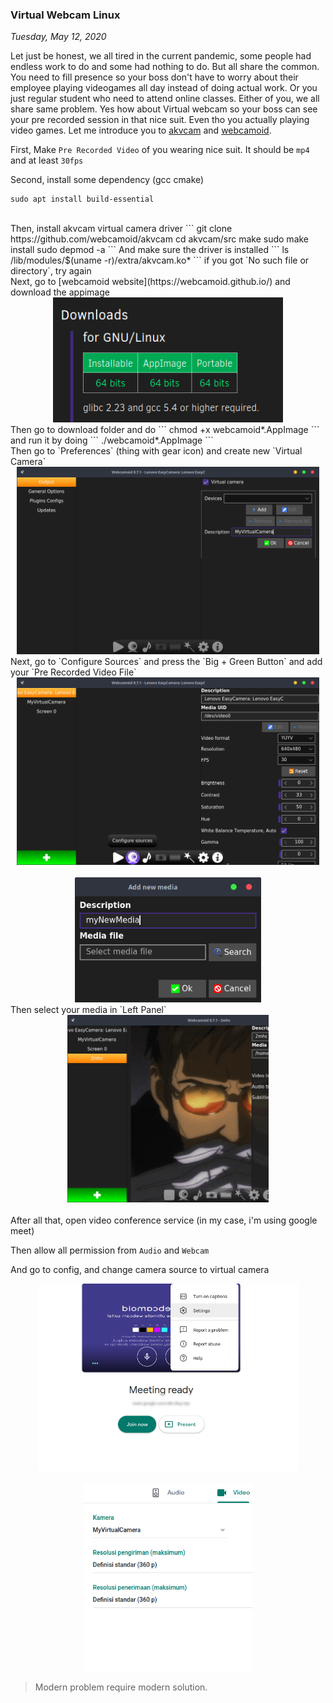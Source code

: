 ### **Virtual Webcam Linux**
_Tuesday, May 12, 2020_

Let just be honest, we all tired in the current pandemic, some people had endless work to do and 
some had nothing to do. But all share the common. You need to fill presence so your boss don't have 
to worry about their employee playing videogames all day instead of doing actual work. Or you just 
regular student who need to attend online classes. Either of you, we all share same problem. Yes 
how about Virtual webcam so your boss can see your pre recorded session in that nice suit. Even tho 
you actually playing video games. Let me introduce you to [akvcam](https://github.com/webcamoid/akvcam) 
and [webcamoid](https://webcamoid.github.io/).

First, Make `Pre Recorded Video` of you wearing nice suit. It should be `mp4` and at least `30fps`

Second, install some dependency (gcc cmake)
```
sudo apt install build-essential
```

<br>
Then, install akvcam virtual camera driver
```
git clone https://github.com/webcamoid/akvcam
cd akvcam/src
make
sudo make install
sudo depmod -a
```
And make sure the driver is installed
```
ls /lib/modules/$(uname -r)/extra/akvcam.ko*
```
if you got `No such file or directory`, try again

<br>
Next, go to [webcamoid website](https://webcamoid.github.io/) and download the appimage
<div align="center">
    <img src="./posts/2020-05-12-virtual-webcam-linux/1.png" height="200px" alt="img1">
</div>
Then go to download folder and do
```
chmod +x webcamoid*.AppImage
```
and run it by doing
```
./webcamoid*.AppImage
```

<br>
Then go to `Preferences` (thing with gear icon) and create new `Virtual Camera`
<div align="center">
    <img src="./posts/2020-05-12-virtual-webcam-linux/2.png" height="300px" alt="img2">
</div>
Next, go to `Configure Sources` and press the `Big + Green Button` and add your `Pre Recorded Video File`
<div align="center">
    <img src="./posts/2020-05-12-virtual-webcam-linux/3.png" height="300px" alt="img3">
    <br><br>
    <img src="./posts/2020-05-12-virtual-webcam-linux/4.png" height="200px" alt="img4">
</div>
Then select your media in `Left Panel`
<div align="center">
    <img src="./posts/2020-05-12-virtual-webcam-linux/5.png" height="300px" alt="img5">
</div>

<br>
After all that, open video conference service (in my case, i'm using google meet)

Then allow all permission from `Audio` and `Webcam`

And go to config, and change camera source to virtual camera
<div align="center">
    <img src="./posts/2020-05-12-virtual-webcam-linux/6.png" height="300px" alt="img6">
    <br><br>
    <img src="./posts/2020-05-12-virtual-webcam-linux/7.png" height="300px" alt="img7">
</div>

> Modern problem require modern solution.